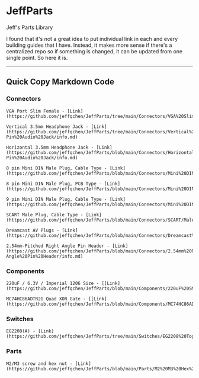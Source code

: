 # JeffParts
 Jeff's Parts Library

I found that it's not a great idea to put individual link in each and every building guides that I have. Instead, it makes more sense if there's a centralized repo so if something is changed, it can be updated from one single point. So here it is.

------------

## Quick Copy Markdown Code

### Connectors
```
VGA Port Slim Female - [Link](https://github.com/jeffqchen/JeffParts/tree/main/Connectors/VGA%20Slim%20Female%20Through%20Hole/info.md)

Vertical 3.5mm Headphone Jack - [Link](https://github.com/jeffqchen/JeffParts/tree/main/Connectors/Vertical%203.5mm%205-Pin%20Audio%20Jack/info.md)

Horizontal 3.5mm Headphone Jack - [Link](https://github.com/jeffqchen/JeffParts/blob/main/Connectors/Horizontal%203.5mm%203-Pin%20Audio%20Jack/info.md)

8 pin Mini DIN Male Plug, Cable Type - [Link](https://github.com/jeffqchen/JeffParts/blob/main/Connectors/Mini%20DIN/8Pin/Cable/info.md)

8 pin Mini DIN Male Plug, PCB Type - [Link](https://github.com/jeffqchen/JeffParts/blob/main/Connectors/Mini%20DIN/8Pin/Through%20Hole/info.md)

9 pin Mini DIN Male Plug, Cable Type - [Link](https://github.com/jeffqchen/JeffParts/blob/main/Connectors/Mini%20DIN/9Pin/Cable/info.md)

SCART Male Plug, Cable Type - [Link](https://github.com/jeffqchen/JeffParts/blob/main/Connectors/SCART/Male%20Cable/info.md)

Dreamcast AV Plugs - [Link](https://github.com/jeffqchen/JeffParts/blob/main/Connectors/Dreamcast%20AV%20Plug/info.md)

2.54mm-Pitched Right Angle Pin Header - [Link](https://github.com/jeffqchen/JeffParts/blob/main/Connectors/2.54mm%20Right-Angle%20Pin%20Header/info.md)
```

### Components

```
220uF / 6.3V / Imperial 1206 Size - [[Link](https://github.com/jeffqchen/JeffParts/blob/main/Components/220uF%20SMD%20Cap/info.md)]

MC74HC86ADTR2G Quad XOR Gate - [[Link](https://github.com/jeffqchen/JeffParts/blob/main/Components/MC74HC86ADTR2G%20Quad%20XOR%20Gate/info.md)
```


### Switches

```
EG2208(A) - [Link](https://github.com/jeffqchen/JeffParts/tree/main/Switches/EG2208%20Toggle%20Switch/info.md)

```

### Parts

```
M2/M3 screw and hex nut - [Link](https://github.com/jeffqchen/JeffParts/blob/main/Parts/M2%20M3%20Hex%20Screw%20%26%20Nut/info.md)
```
